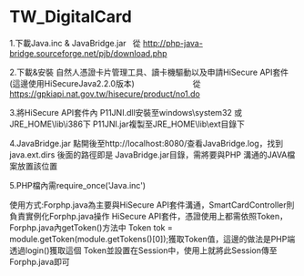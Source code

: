 # TW_DigitalCard

1.下載Java.inc & JavaBridge.jar    從  http://php-java-bridge.sourceforge.net/pjb/download.php


2.下載&安裝 自然人憑證卡片管理工具、讀卡機驅動以及申請HiSecure API套件 (這邊使用HiSecureJava2.2.0版本)                             
  從  https://gpkiapi.nat.gov.tw/hisecure/product/no1.do
  
  
3.將HiSecure API套件內 P11JNI.dll安裝至windows\system32 或 JRE_HOME\lib\i386下
  P11JNI.jar複製至JRE_HOME\lib\ext目錄下
  

4.JavaBridge.jar 點開後至http://localhost:8080/查看JavaBridge.log，找到java.ext.dirs 後面的路徑即是
  JavaBridge.jar目錄，需將要與PHP 溝通的JAVA檔案放置該位置
  
  
5.PHP檔內需require_once('Java.inc')


使用方式:Forphp.java為主要與HiSecure API套件溝通，SmartCardController則負責實例化Forphp.java操作
        HiSecure API套件，憑證使用上都需依照Token，Forphp.java內getToken()方法中 Token tok = 
        module.getToken(module.getTokens()[0]);獲取Token值，這邊的做法是PHP端透過login()獲取這個
        Token並設置在Session中，使用上就將此Session傳至Forphp.java即可

